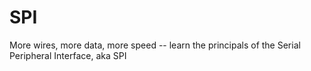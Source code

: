 SPI
===

More wires, more data, more speed -- learn the principals of the Serial Peripheral Interface, aka SPI 
